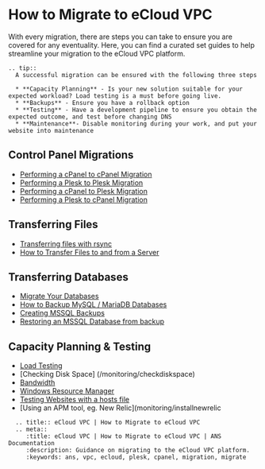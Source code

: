 # How to Migrate to eCloud VPC

With every migration, there are steps you can take to ensure you are covered for any eventuality. Here, you can find a curated set guides to help streamline your migration to the eCloud VPC platform.

```eval_rst
.. tip::
  A successful migration can be ensured with the following three steps
 
  * **Capacity Planning** - Is your new solution suitable for your expected workload? Load testing is a must before going live.
  * **Backups** - Ensure you have a rollback option
  * **Testing** - Have a development pipeline to ensure you obtain the expected outcome, and test before changing DNS
  * **Maintenance**- Disable monitoring during your work, and put your website into maintenance
```

## Control Panel Migrations

  * [Performing a cPanel to cPanel Migration](/operatingsystems/linux/controlpanels/migration_cpaneltocpanel)
  * [Performing a Plesk to Plesk Migration](/operatingsystems/linux/controlpanels/migration_plesktoplesk)
  * [Performing a cPanel to Plesk Migration](/operatingsystems/linux/controlpanels/migration_cpaneltoplesk)
  * [Performing a Plesk to cPanel Migration](/operatingsystems/linux/controlpanels/migration_plesktocpanel)

## Transferring Files

  * [Transferring files with rsync](/operatingsystems/linux/misc/rsync)
  * [How to Transfer Files to and from a Server](/operatingsystems/windows/commonissues/copyfiletoserver)

## Transferring Databases

  * [Migrate Your Databases](/operatingsystems/linux/mysql/migrate_your_databases)
  * [How to Backup MySQL / MariaDB Databases](/operatingsystems/linux/mysql/backups)
  * [Creating MSSQL Backups](/operatingsystems/windows/mssql/backups)
  * [Restoring an MSSQL Database from backup](/operatingsystems/windows/mssql/restoringdb)

## Capacity Planning & Testing

  * [Load Testing](https://k6.io/docs/)
  * [Checking Disk Space] (/monitoring/checkdiskspace)
  * [Bandwidth](monitoring/bandwidth)
  * [Windows Resource Manager](operatingsystems/windows/windowsadministration/resmon)
  * [Testing Websites with a hosts file](operatingsystems/windows/commonissues/testingwebsites)
  * [Using an APM tool, eg. New Relic](monitoring/installnewrelic

```eval_rst
  .. title:: eCloud VPC | How to Migrate to eCloud VPC
  .. meta::
     :title: eCloud VPC | How to Migrate to eCloud VPC | ANS Documentation
     :description: Guidance on migrating to the eCloud VPC platform.
     :keywords: ans, vpc, ecloud, plesk, cpanel, migration, migrate
```
